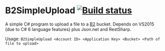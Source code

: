 # B2SimpleUpload [![Build status](https://ci.appveyor.com/api/projects/status/rhtjr74a5gww8yje?svg=true)](https://ci.appveyor.com/project/OptIO/b2simpleupload-865b9)


A simple C# program to upload a file to a [B2][1] bucket.  Depends on VS2015 (due to C# 6 language features) plus Json.net and RestSharp.

Usage:
`B2SimpleUpload <Account ID> <Application Key> <Bucket> <Path of file to upload>`


[1]: https://www.backblaze.com/b2/
